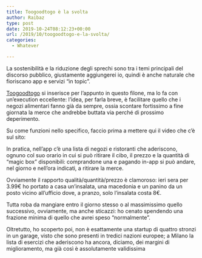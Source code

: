 ```yaml
---
title: Toogoodtogo è la svolta
author: Raibaz
type: post
date: 2019-10-24T08:12:23+00:00
url: /2019/10/toogoodtogo-e-la-svolta/
categories:
  - Whatever

---
```

La sostenibilità e la riduzione degli sprechi sono tra i temi principali del discorso pubblico, giustamente aggiungerei io, quindi è anche naturale che fioriscano app e servizi &#8220;in topic&#8221;.

<a href="https://toogoodtogo.it/it" target="_blank" rel="noreferrer noopener">Toogoodtogo</a>&nbsp;si inserisce per l&#8217;appunto in questo filone, ma lo fa con un&#8217;execution eccellente: l&#8217;idea, per farla breve, è facilitare quello che i negozi alimentari fanno già da sempre, ossia scontare fortissimo a fine giornata la merce che andrebbe buttata via perché di prossimo deperimento.

Su come funzioni nello specifico, faccio prima a mettere qui il video che c&#8217;è sul sito:<figure class="wp-block-embed-youtube alignfull wp-block-embed is-type-video is-provider-youtube wp-embed-aspect-16-9 wp-has-aspect-ratio">

<div class="wp-block-embed__wrapper">
</div></figure> 

In pratica, nell&#8217;app c&#8217;è una lista di negozi e ristoranti che aderiscono, ognuno col suo orario in cui si può ritirare il cibo, il prezzo e la quantità di &#8220;magic box&#8221; disponibili: comprandone una e pagando in-app si può andare, nel giorno e nell&#8217;ora indicati, a ritirare la merce.

Ovviamente il rapporto qualità/quantità/prezzo è clamoroso: ieri sera per 3.99€ ho portato a casa un&#8217;insalata, una macedonia e un panino da un posto vicino all&#8217;ufficio dove, a pranzo, solo l&#8217;insalata costa 8€.

Tutta roba da mangiare entro il giorno stesso o al massimissimo quello successivo, ovviamente, ma anche sticazzi: ho cenato spendendo una frazione minima di quello che avrei speso &#8220;normalmente&#8221;.

Oltretutto, ho scoperto poi, non è esattamente una startup di quattro stronzi in un garage, visto che sono presenti in tredici nazioni europee; a Milano la lista di esercizi che aderiscono ha ancora, diciamo, dei margini di miglioramento, ma già così è assolutamente validissima